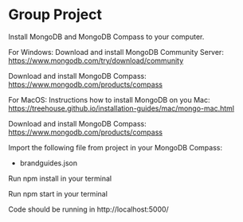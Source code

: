 # Group Project


Install MongoDB and MongoDB Compass to your computer.


For Windows: 
Download and install MongoDB Community Server: https://www.mongodb.com/try/download/community

Download and install MongoDB Compass: https://www.mongodb.com/products/compass


For MacOS: 
Instructions how to install MongoDB on you Mac: https://treehouse.github.io/installation-guides/mac/mongo-mac.html

Download and install MongoDB Compass: https://www.mongodb.com/products/compass



Import the following file from project in your MongoDB Compass:

- brandguides.json

Run npm install in your terminal

Run npm start in your terminal

Code should be running in http://localhost:5000/
